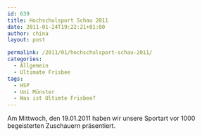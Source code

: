 ```yaml
---
id: 639
title: Hochschulsport Schau 2011
date: 2011-01-24T19:22:21+01:00
author: china
layout: post

permalink: /2011/01/hochschulsport-schau-2011/
categories:
  - Allgemein
  - Ultimate Frisbee
tags:
  - HSP
  - Uni Münster
  - Was ist Ultimte Frisbee?
---
```

Am Mittwoch, den 19.01.2011 haben wir unsere Sportart vor 1000 begeisterten Zuschauern präsentiert.